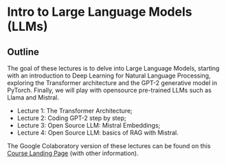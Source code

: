 # Intro to Large Language Models (LLMs)


## Outline

The goal of these lectures is to delve into Large Language Models, starting with an introduction to Deep Learning for Natural Language Processing, exploring the Transformer architecture and the GPT-2 generative model in PyTorch. Finally, we will play with opensource pre-trained LLMs such as Llama and Mistral.

* Lecture 1: The Transformer Architecture;
* Lecture 2: Coding GPT-2 step by step;
* Lecture 3: Open Source LLM: Mistral Embeddings;
* Lecture 4: Open Source LLM: basics of RAG with Mistral.

The Google Colaboratory version of these lectures can be found on this [Course Landing Page](https://denocris.notion.site/Intro-to-LLMs-Adv-ML-School-ICTP-6ce6b5d9cff744848a29fb6c9f127985?pvs=4) (with other information).
